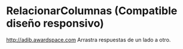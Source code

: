 RelacionarColumnas (Compatible diseño responsivo)
==================
http://adib.awardspace.com
Arrastra respuestas de un lado a otro.
